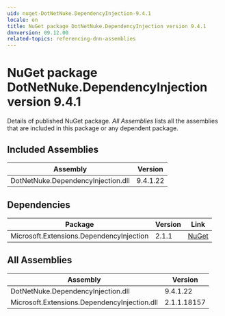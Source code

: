```yaml
---
uid: nuget-DotNetNuke.DependencyInjection-9.4.1
locale: en
title: NuGet package DotNetNuke.DependencyInjection version 9.4.1
dnnversion: 09.12.00
related-topics: referencing-dnn-assemblies
---
```


# NuGet package DotNetNuke.DependencyInjection version 9.4.1
Details of published NuGet package.
*All Assemblies* lists all the assemblies that are included in this package or any dependent package.

## Included Assemblies

|Assembly|Version|
|---|---|
|DotNetNuke.DependencyInjection.dll|9.4.1.22|

## Dependencies

|Package|Version|Link|
|---|---|---|
|Microsoft.Extensions.DependencyInjection|2.1.1|[NuGet](https://www.nuget.org/packages/Microsoft.Extensions.DependencyInjection/2.1.1)|

## All Assemblies

|Assembly|Version|
|---|---|
|DotNetNuke.DependencyInjection.dll|9.4.1.22|
|Microsoft.Extensions.DependencyInjection.dll|2.1.1.18157|

